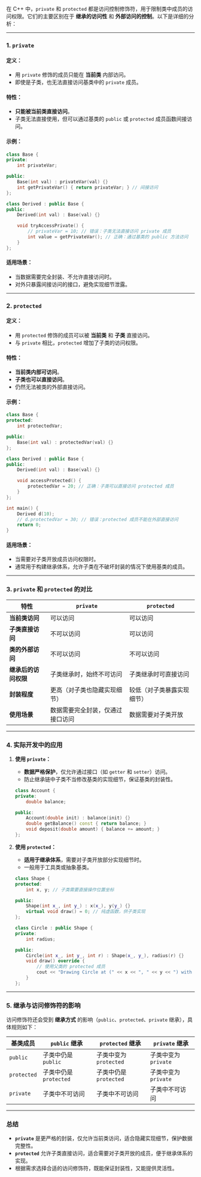 在 C++ 中，`private` 和 `protected` 都是访问控制修饰符，用于限制类中成员的访问权限。它们的主要区别在于 **继承的访问性** 和 **外部访问的控制**。以下是详细的分析：

---
### **1. `private`**

#### 定义：

- 用 `private` 修饰的成员只能在 **当前类** 内部访问。
- 即使是子类，也无法直接访问基类中的 `private` 成员。

#### 特性：

- **只能被当前类直接访问**。
- 子类无法直接使用，但可以通过基类的 `public` 或 `protected` 成员函数间接访问。

#### 示例：

```cpp
class Base {
private:
    int privateVar;

public:
    Base(int val) : privateVar(val) {}
    int getPrivateVar() { return privateVar; } // 间接访问
};

class Derived : public Base {
public:
    Derived(int val) : Base(val) {}

    void tryAccessPrivate() {
        // privateVar = 10; // 错误：子类无法直接访问 private 成员
        int value = getPrivateVar(); // 正确：通过基类的 public 方法访问
    }
};
```

#### 适用场景：

- 当数据需要完全封装、不允许直接访问时。
- 对外只暴露间接访问的接口，避免实现细节泄露。

---

### **2. `protected`**

#### 定义：

- 用 `protected` 修饰的成员可以被 **当前类** 和 **子类** 直接访问。
- 与 `private` 相比，`protected` 增加了子类的访问权限。

#### 特性：

- **当前类内部可访问**。
- **子类也可以直接访问**。
- 仍然无法被类的外部直接访问。

#### 示例：

```cpp
class Base {
protected:
    int protectedVar;

public:
    Base(int val) : protectedVar(val) {}
};

class Derived : public Base {
public:
    Derived(int val) : Base(val) {}

    void accessProtected() {
        protectedVar = 20; // 正确：子类可以直接访问 protected 成员
    }
};

int main() {
    Derived d(10);
    // d.protectedVar = 30; // 错误：protected 成员不能在外部直接访问
    return 0;
}
```

#### 适用场景：

- 当需要对子类开放成员访问权限时。
- 通常用于构建继承体系，允许子类在不破坏封装的情况下使用基类的成员。

---

### **3. `private` 和 `protected` 的对比**

|特性|`private`|`protected`|
|---|---|---|
|**当前类访问**|可以访问|可以访问|
|**子类直接访问**|不可以访问|可以访问|
|**类的外部访问**|不可以访问|不可以访问|
|**继承后的访问权限**|子类继承时，始终不可访问|子类继承时可直接访问|
|**封装程度**|更高（对子类也隐藏实现细节）|较低（对子类暴露实现细节）|
|**使用场景**|数据需要完全封装，仅通过接口访问|数据需要对子类开放|

---

### **4. 实际开发中的应用**

1. **使用 `private`：**
    
    - **数据严格保护**，仅允许通过接口（如 `getter` 和 `setter`）访问。
    - 防止继承链中子类不当修改基类的实现细节，保证基类的封装性。
    
    ```cpp
    class Account {
    private:
        double balance;
    
    public:
        Account(double init) : balance(init) {}
        double getBalance() const { return balance; }
        void deposit(double amount) { balance += amount; }
    };
    ```
    
2. **使用 `protected`：**
    
    - **适用于继承体系**，需要对子类开放部分实现细节时。
    - 一般用于工具类或抽象基类。
    
    ```cpp
    class Shape {
    protected:
        int x, y; // 子类需要直接操作位置坐标
    
    public:
        Shape(int x_, int y_) : x(x_), y(y_) {}
        virtual void draw() = 0; // 纯虚函数，供子类实现
    };
    
    class Circle : public Shape {
    private:
        int radius;
    
    public:
        Circle(int x_, int y_, int r) : Shape(x_, y_), radius(r) {}
        void draw() override {
            // 使用父类的 protected 成员
            cout << "Drawing Circle at (" << x << ", " << y << ") with radius " << radius << endl;
        }
    };
    ```
    

---

### **5. 继承与访问修饰符的影响**

访问修饰符还会受到 **继承方式** 的影响（`public`、`protected`、`private` 继承），具体规则如下：

|基类成员|`public` 继承|`protected` 继承|`private` 继承|
|---|---|---|---|
|`public`|子类中仍是 `public`|子类中变为 `protected`|子类中变为 `private`|
|`protected`|子类中仍是 `protected`|子类中仍是 `protected`|子类中变为 `private`|
|`private`|子类中不可访问|子类中不可访问|子类中不可访问|

---

### **总结**

- **`private`** 是更严格的封装，仅允许当前类访问，适合隐藏实现细节，保护数据完整性。
- **`protected`** 允许子类直接访问，适合需要对子类开放的成员，便于继承体系的实现。
- 根据需求选择合适的访问修饰符，既能保证封装性，又能提供灵活性。
